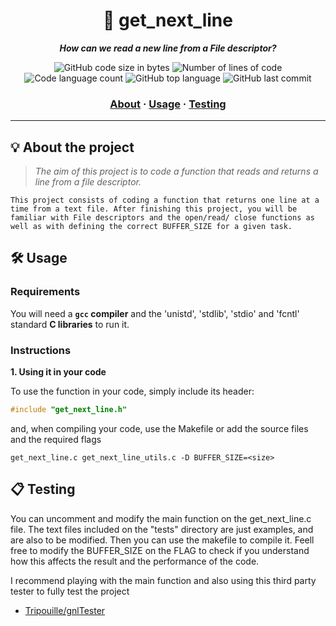 <h1 align="center">
	📖 get_next_line
</h1>

<p align="center">
	<b><i>How can we read a new line from a File descriptor?</i></b><br>
</p>

<p align="center">
	<img alt="GitHub code size in bytes" src="https://img.shields.io/github/languages/code-size/jaog1992/42Urduliz/tree/master/get_next_line?color=lightblue" />
	<img alt="Number of lines of code" src="https://img.shields.io/tokei/lines/github/jaog1992/42Urduliz/tree/master/get_next_line?color=critical" />
	<img alt="Code language count" src="https://img.shields.io/github/languages/count/jaog1992/42Urduliz/tree/master/get_next_line?color=yellow" />
	<img alt="GitHub top language" src="https://img.shields.io/github/languages/top/jaog1992/42Urduliz/tree/master/get_next_line?color=blue" />
	<img alt="GitHub last commit" src="https://img.shields.io/github/last-commit/jaog1992/42Urduliz/tree/master/get_next_line?color=green" />
</p>

<h3 align="center">
	<a href="#%EF%B8%8F-about">About</a>
	<span> · </span>
	<a href="#%EF%B8%8F-usage">Usage</a>
	<span> · </span>
	<a href="#-testing">Testing</a>
</h3>

---

## 💡 About the project

> _The aim of this project is to code a function that reads and returns a line from a file descriptor._

	This project consists of coding a function that returns one line at a time from a text file. After finishing this project, you will be familiar with File descriptors and the open/read/ close functions as well as with defining the correct BUFFER_SIZE for a given task. 


## 🛠️ Usage

### Requirements

You will need a **`gcc` compiler** and the 'unistd', 'stdlib', 'stdio' and 'fcntl' standard **C libraries** to run it.

### Instructions

**1. Using it in your code**

To use the function in your code, simply include its header:

```C
#include "get_next_line.h"
```

and, when compiling your code, use the Makefile or add the source files and the required flags

```shell
get_next_line.c get_next_line_utils.c -D BUFFER_SIZE=<size>
```

## 📋 Testing

You can uncomment and modify the main function on the get_next_line.c file.
The text files included on the "tests" directory are just examples, and are also to be modified.
Then you can use the makefile to compile it. Feell free to modify the BUFFER_SIZE on the FLAG to check if you understand how this affects the result and the performance of the code.

I recommend playing with the main function and also using this third party tester to fully test the project

* [Tripouille/gnlTester](https://github.com/Tripouille/gnlTester)